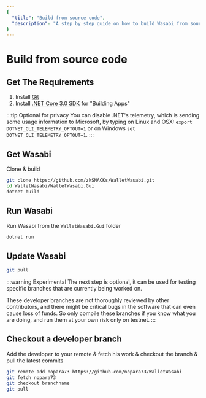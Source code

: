 ```yaml
---
{
  "title": "Build from source code",
  "description": "A step by step guide on how to build Wasabi from source code. This is the Wasabi documentation, an archive of knowledge about the open-source, non-custodial and privacy-focused Bitcoin wallet for desktop."
}
---
```


# Build from source code

## Get The Requirements

1. Install [Git](https://git-scm.com/downloads)
2. Install [.NET Core 3.0 SDK](https://www.microsoft.com/net/download) for "Building Apps" 


:::tip Optional for privacy
You can disable .NET's telemetry, which is sending some usage information to Microsoft, by typing on Linux and OSX: `export DOTNET_CLI_TELEMETRY_OPTOUT=1` or on Windows `set DOTNET_CLI_TELEMETRY_OPTOUT=1`.
:::

## Get Wasabi

Clone & build

```sh
git clone https://github.com/zkSNACKs/WalletWasabi.git
cd WalletWasabi/WalletWasabi.Gui
dotnet build
```

## Run Wasabi

Run Wasabi from the `WalletWasabi.Gui` folder

```sh
dotnet run
```

## Update Wasabi

```sh
git pull
```

:::warning Experimental
The next step is optional, it can be used for testing specific branches that are currently being worked on.

These developer branches are not thoroughly reviewed by other contributors, and there might be critical bugs in the software that can even cause loss of funds.
So only compile these branches if you know what you are doing, and run them at your own risk only on testnet.
:::

## Checkout a developer branch

Add the developer to your remote & fetch his work & checkout the branch & pull the latest commits

```sh
git remote add nopara73 https://github.com/nopara73/WalletWasabi
git fetch nopara73
git checkout branchname
git pull
```
